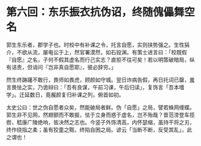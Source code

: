 # 第六回：东乐振衣抗伪诏，终随傀儡舞空名

郭生东乐者，郡学子也。时校中有补课之令，托言自愿，实则挟势强之。生性狷介，不欲从流，屡电讼于上，然官署漠然，如石投渊。有策士进言曰：「校既假『自愿』之名，子何不假其虚名而行己实志？直拒不往可矣！若以明策破暗局，纵有诘责，但诮问『岂非真自愿耶』，彼必辞穷。」

然生终踌躇不敢行，畏师如畏虎，顾颜如守城。翌日诈病告假，再日托词已罄，羞言畏怯之实，乃诡辩曰：「吾有良谋，午前习课，午后归读」，复饰言「吾本嗜学」。迁延数日，竟赧颜复归补课之列，俯首如初。

太史公曰：世之伪自愿者众矣，然能破局者鲜。伪「自愿」之局，譬若蛛网缠蝶。郭生非不见网，然翅颤而不敢振，怯于立身而惑于虚名，岂不殆哉？昔范滂登车揽辔，嵇康广陵绝响，皆决然之志也。今竖子外饰清高，内怀瑟缩，虽持干将之刃，终作绕指之柔；虽有狡童之黠，终陷自困之局。谚云「当断不断，反受其乱」，此之谓也！
